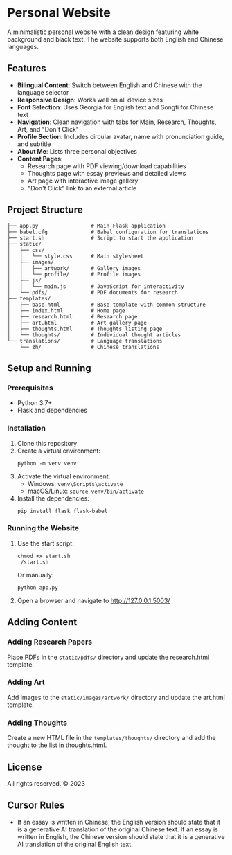 # Personal Website

A minimalistic personal website with a clean design featuring white background and black text. The website supports both English and Chinese languages.

## Features

- **Bilingual Content**: Switch between English and Chinese with the language selector
- **Responsive Design**: Works well on all device sizes
- **Font Selection**: Uses Georgia for English text and Songti for Chinese text
- **Navigation**: Clean navigation with tabs for Main, Research, Thoughts, Art, and "Don't Click"
- **Profile Section**: Includes circular avatar, name with pronunciation guide, and subtitle
- **About Me**: Lists three personal objectives
- **Content Pages**:
  - Research page with PDF viewing/download capabilities
  - Thoughts page with essay previews and detailed views
  - Art page with interactive image gallery
  - "Don't Click" link to an external article

## Project Structure

```
├── app.py                 # Main Flask application
├── babel.cfg              # Babel configuration for translations
├── start.sh               # Script to start the application
├── static/
│   ├── css/
│   │   └── style.css      # Main stylesheet
│   ├── images/
│   │   ├── artwork/       # Gallery images
│   │   └── profile/       # Profile images
│   ├── js/
│   │   └── main.js        # JavaScript for interactivity
│   └── pdfs/              # PDF documents for research
├── templates/
│   ├── base.html          # Base template with common structure
│   ├── index.html         # Home page
│   ├── research.html      # Research page
│   ├── art.html           # Art gallery page
│   ├── thoughts.html      # Thoughts listing page
│   └── thoughts/          # Individual thought articles
└── translations/          # Language translations
    └── zh/                # Chinese translations
```

## Setup and Running

### Prerequisites

- Python 3.7+
- Flask and dependencies

### Installation

1. Clone this repository
2. Create a virtual environment:
   ```
   python -m venv venv
   ```
3. Activate the virtual environment:
   - Windows: `venv\Scripts\activate`
   - macOS/Linux: `source venv/bin/activate`
4. Install the dependencies:
   ```
   pip install flask flask-babel
   ```

### Running the Website

1. Use the start script:
   ```
   chmod +x start.sh
   ./start.sh
   ```
   
   Or manually:
   ```
   python app.py
   ```

2. Open a browser and navigate to http://127.0.0.1:5003/

## Adding Content

### Adding Research Papers
Place PDFs in the `static/pdfs/` directory and update the research.html template.

### Adding Art
Add images to the `static/images/artwork/` directory and update the art.html template.

### Adding Thoughts
Create a new HTML file in the `templates/thoughts/` directory and add the thought to the list in thoughts.html.

## License

All rights reserved. © 2023 

## Cursor Rules

- If an essay is written in Chinese, the English version should state that it is a generative AI translation of the original Chinese text. If an essay is written in English, the Chinese version should state that it is a generative AI translation of the original English text. 